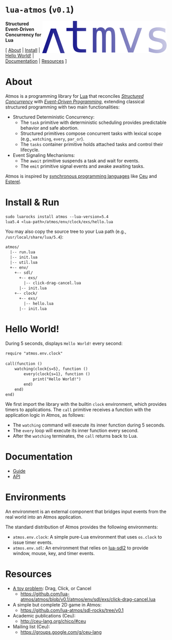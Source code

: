 # `lua-atmos` (`v0.1`)

<img src="atmos-logo.png" align="right">

<b>Structured Event-Driven Concurrency for Lua</b>

[
    [About](#about)                 |
    [Install](#install)             |
    [Hello World!](#hello-world)    |
    [Documentation](#documentation) |
    [Resources](#resources)
]

# About

Atmos is a programming library for [Lua][1] that reconciles *[Structured
Concurrency][2]* with *[Event-Driven Programming][3]*, extending classical
structured programming with two main functionalities:

- Structured Deterministic Concurrency:
    - The `task` primitive with deterministic scheduling provides predictable
      behavior and safe abortion.
    - Structured primitives compose concurrent tasks with lexical scope (e.g.,
      `watching`, `every`, `par_or`).
    - The `tasks` container primitive holds attached tasks and control their
      lifecycle.
- Event Signaling Mechanisms:
    - The `await` primitive suspends a task and wait for events.
    - The `emit` primitive signal events and awake awaiting tasks.

Atmos is inspired by [synchronous programming languages][4] like [Ceu][5] and
[Esterel][6].

# Install & Run

```
sudo luarocks install atmos --lua-version=5.4
lua5.4 <lua-path>/atmos/env/clock/exs/hello.lua
```

You may also copy the source tree to your Lua path (e.g.,
`/usr/local/share/lua/5.4`):

```
atmos/
  |-- run.lua
  |-- init.lua
  |-- util.lua
  +-- env/
    +-- sdl/
      +-- exs/
        |-- click-drag-cancel.lua
      |-- init.lua
    +-- clock/
      +-- exs/
        |-- hello.lua
      |-- init.lua
```

# Hello World!

During 5 seconds, displays `Hello World!` every second:

```
require "atmos.env.clock"

call(function ()
    watching(clock{s=5}, function ()
        every(clock{s=1}, function ()
            print("Hello World!")
        end)
    end)
end)
```

We first import the library with the builtin `clock` environment, which
provides timers to applications.
The `call` primitive receives a function with the application logic in Atmos,
as follows:

- The `watching` command will execute its inner function during 5 seconds.
- The `every` loop will execute its inner function every second.
- After the `watching` terminates, the `call` returns back to Lua.

# Documentation

- [Guide](guide.md)
- [API](api.md)

# Environments

An environment is an external component that bridges input events from the real
world into an Atmos application.

The standard distribution of Atmos provides the following environments:

- `atmos.env.clock`:
    A simple pure-Lua environment that uses `os.clock` to issue timer events.
- `atmos.env.sdl`:
    An environment that relies on [lua-sdl2][7] to provide window, mouse, key,
    and timer events.

# Resources

- [A toy problem][8]: Drag, Click, or Cancel
    - https://github.com/lua-atmos/atmos/blob/v0.1/atmos/env/sdl/exs/click-drag-cancel.lua
- A simple but complete 2D game in Atmos:
    - https://github.com/lua-atmos/sdl-rocks/tree/v0.1
- Academic publications (Ceu):
    - http://ceu-lang.org/chico/#ceu
- Mailing list (Ceu):
    - https://groups.google.com/g/ceu-lang

[1]: https://www.lua.org/
[2]: https://en.wikipedia.org/wiki/Structured_concurrency
[3]: https://en.wikipedia.org/wiki/Event-driven_programming
[4]: https://fsantanna.github.io/sc.html
[5]: http://www.ceu-lang.org/
[6]: https://en.wikipedia.org/wiki/Esterel
[7]: https://github.com/Tangent128/luasdl2/
[8]: https://fsantanna.github.io/toy.html
